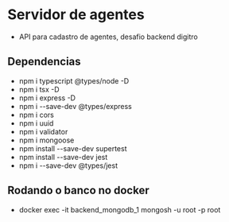 # Servidor de agentes
- API para cadastro de agentes, desafio backend digitro

## Dependencias
- npm i typescript @types/node -D
- npm i tsx -D
- npm i express -D
- npm i --save-dev @types/express
- npm i cors
- npm i uuid
- npm i validator
- npm i mongoose
- npm install --save-dev supertest
- npm install --save-dev jest
- npm i --save-dev @types/jest

## Rodando o banco no docker
- docker exec -it backend_mongodb_1 mongosh -u root -p root
